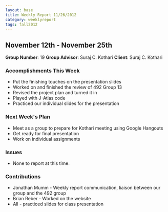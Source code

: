 ```yaml
---
layout: base
title: Weekly Report 11/26/2012
category: weeklyreport
tags: fall2012
---
```


## November 12th - November 25th

**Group Number**: 19
**Group Advisor**: Suraj C. Kothari
**Client**: Suraj C. Kothari

### Accomplishments This Week

* Put the finishing touches on the presentation slides
* Worked on and finished the review of 492 Group 13
* Revised the project plan and turned it in
* Played with J-Atlas code
* Practiced our individual slides for the presentation

### Next Week's Plan

* Meet as a group to prepare for Kothari meeting using Google Hangouts
* Get ready for final presentation
* Work on individual assignments

### Issues

* None to report at this time.

### Contributions

* Jonathan Mumm - Weekly report communication, liaison between our group and the 492 group
* Brian Reber - Worked on the website
* All - practiced slides for class presentation
